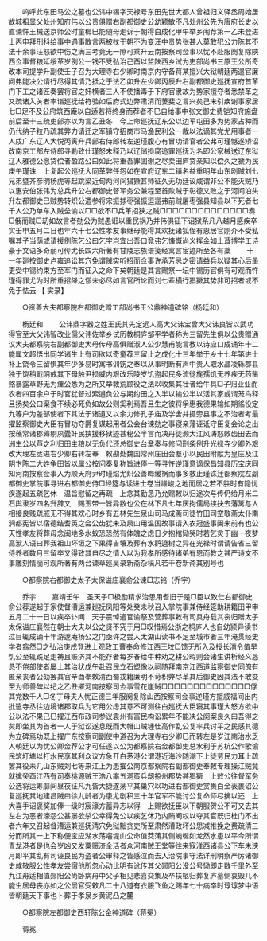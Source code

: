 <!-- { "loadSidebar": true } -->
　　呜呼此东田马公之墓也公讳中锡字天禄号东田先世大都人曾祖归义驿丞周始居故城祖显父处州知府伟以公贵俱赠右副都御史公幼颖敏不凡处州公先为唐府长史以直谏忤王械送京师公时童穉巳能随母走诉于朝得白成化甲午举乡闱荐第一乙未登进士丙申拜刑科给事中遇事敢言两被杖于朝不为变汪中贵势张甚人莫敢犯公力陈其不法十余事汪怒欲中伤之满三考竟无一隙可乘升云南按察司佥事以忧不赴服阕复除陜西佥事督粮延绥革岁例公一钱不受弘治己酉以监陜西乡试为吏部尚书三原王公所奇改本司提学升副使壬子召为大理寺右少卿时南京内守备蒋某擅兴大狱朝廷两遣官廉问弗能决公请行尽得其情乃抵之于法乙卯升左少卿丙辰升右副都御史廵抚宣府首革门下工之诸匠奏罢将官之奸横者三人不使播毒于下府官隶故为势家擅夺者悉禁革之又疏诸入关者率诣廵抚给符验如后府式边弊肃清而萋斐之言兴矣己未引疾谢事家居七□足不及公府筑西庵以自适若将终身而荐者不巳自给事中张文御史费铠知府施盘前后至十三疏吏部亦以为言乙丑冬　今上命廵抚辽东公以边军屯田多为势家占种而仍代纳子粒乃疏其弊力请迁之军镇守招商市马渔民利公一裁以法谪其党尤用事者一人戍广东辽人大悦丙寅升兵部右侍郎转左逆瑾腹心有冒功请官者公弗可瑾憾遂矫诏改南京工部左侍郎寻勒致仕瑾怒未释乃以辽储损腐追罪廵抚为名即公家械送辽东狱辽人雅德公愿贷偿者盈路公曰如此将重吾罪固谢之尽卖田庐贷亲知以偿久之褫为民庚午瑾诛　上复起公廵抚大同革弊任怨如在宣府辽东二镇名益重明年山东剧贼刘七兄弟暨齐彦明杨虎等起跳梁近甸两河间猖獗甚师征久无功廷议咸谓非公不能灭贼乃以惠安伯张伟为总兵升公右都御史督军务公兼程至首败贼于彰德又败之于河间泊头升左都御史巳贼势转炽公遣参将宋振捄枣强振逗遛弗前贼屠枣强县知县以下死者七千人公乃单车入贼垒谕以□□欲不□兵革招狭之贼□□□□□□□□□□□□□□奏□俄而贼□刧如故言者劾公为贼愚诳以重民祸乃并伟俱征下诏狱系凡八越月感疾卒实壬申五月二日也年六十七公性孝友事继母能得其欢抚诸狐侄有恩居官刚介不受私嘱其子当荫或请援例陈乞公曰乞字岂宜出吾口竟弗乞慷慨尚义挥金如土苴博学工诗豪于文语多奇丽可传尤长四六所著有甘陵志族谱笺经寓言宦迹所至各有藁 
　　十一年廵按御史卢雍追讼其穴免谓贼实听招而佥事许承芳忌之密请益兵以疑其心后虽更受中锡约束方至军门而征入之命下矣朝廷是其言赐祭一坛中锡历官俱有可观而忤瑾得罪尤为时所重招降之谬未必尽如言官所论而刘七辈横行猖獗其势非可招者或不免于怯云 
【 实录】 

　　○资善大夫都察院右都御史赠工部尚书王公鼎神道碑铭（杨廷和） 

　　杨廷和 
　　公讳鼎字器之姓王氏其先定远人高大父讳宝曾大父讳良皆以武功得官至大父讳智改业儒父讳佐举乡试历教桐庐邹平学者称为三留先生俱以公贵赠通议大夫都察院右副都御史大母传母高俱赠淑人公少慧甫能言教以诗应口成诵年十二能属文超悟出同学诸生上有司欲以奇童荐三留止之成化十三年举于乡十七年第进士补上饶令三留惧其年少多易时寓书训饬之奉以从事明断有声中贵人取水晶凌轹郡县独于饶稍戢阴戒其下母触尹损威内艰改乐陵岁饥盗起民多流徙旄孺饥无养疾无药胔赂暴露草野无为瘗公悉为之所又举救荒顾役之法以收集其壮者给牛具□子归业业而农者四百余户于时官犹督过索逋负公与期约田之入半以输公半以活其家或谓笼鸟释且扬矣公曰渠食不续必死负如故公则奚利焉吾且生之彼将孚惠我德果输如期徭役定九等户为差部使者下其法于诸道又以余力修孔子庙及学舍并摄旁县事之不治者考最擢监察御史大臣有冒功夺爵复谋起用者公会台谏劾之事寝亲藩诬诋守臣复会论之出按蘓常诸郡薅剔夙蠹奸民挟援移狱迹甚秘公半言而决丹徒濒大江风涛怒敕齿田去而洲生公以芦之利归田主粮以无负代还总御史台章奏与修问刑条例升光禄寺少卿外艰改大理左丞进右少卿右转左奉　敕勘处魏国常州庄田会羣小以民田附献为皇庄及江阴卞陈二大姓争田皆以属公按问奏复称旨进俸一等寻忤逆瑾意谪保昌知县历宝庆同知河南按察佥事入为顺天府尹时瑾焰尤炽公善晦缓祸而事多救止瑾诛迁都察院左副都御史掌院事寻进右都御史侍□经筵与读进士卷当雄峻之地而居之若不胜时有隐忧疾遂起五疏乞休　温旨慰留之再疏　上念其勤恳乃允赐敕以归途次与传仍给月米二石舆隶岁四名升辞又　赐玉带一皆异数也公在林下凡七年厌拘儒局挟抉去藩篱与人相接良贱疏戚无不得其欢心时乡有五林先生泉山司马成斋司徒竹田司空敬斋太仆南涧都宪皆以宿德结耆英之会公齿犹未及泉山用温国故事请入衣冠盛事闽未前有也公天性孝友将葬母念闽地多水蚁恐恐然有体魄之虑日夕抱棺恸哭时若乞灵于幽一夜梦高淑人语曰葬我祖山坏垣之下果得吉壤及葬有水鹳遶树之异在光禄时谓请告省三留侍养者数月三留卒又得致其自尽之情人以为我孝所感待诸弟有恩而教之甚严诗文不事雕刻情丽可观所著有两台谏草廵吴录新斋杂稿凡若干卷新斋其别号也 

　　○都察院右都御史太子太保谥庄襄俞公谏□志铭（乔宇） 

　　乔宇 
　　嘉靖壬午　圣天子□极励精求治思用耆旧于是□臣以致仕右都御史俞公荐遂起于家使督漕运兼廵抚凤阳等处癸未秋召入掌院事兼侍经筵助耕籍田甲申五月二十一日以疾卒讣闻　天子震悼遣官谕祭及营葬事敕有司具舟载其丧归赠太子太保谥庄襄然在朝士大夫以公之贤不究于用□叹惜焉公浙之桐庐人也自幼颕异读书过目辄成诵十年游邃庵杨公之门亟许之尝入太湖山读书不足至城市者三年淹贯经史学者翕然□之弘治庚戌登进士观政工曹奉命修江西王坟□馈无所入及授长清令值旱饥公至辄跣足走祷且赈济其不能存者每岁春给牛种劝之耕公暇则会诸生讲析经义恳恳不倦部使者屡上其治状戊午赴召民立石塑像以祠随拜南京江西道监察御史同僚有匿亲丧者公劾罢其官辛酉奉敕清西蜀戎籍廉明不苛积弊尽革其后御史因其法不敢变至为师善碑以纪之乙丑擢河南按察司佥事雪花崖贼□□□□□□□□□□□□□□俘其党数千人□冬丁母夫人忧正德三年服阕复除山西按察司佥事逆瑾方擅威福间出内批遣寺丞往边境诸郡取兵为它用公虑其意不可测往白廵抚大臣寝其事瑾大怒方欲中公以法不果己巳擢江西布政司参议袁州有富民构讼累年不能决公阕案良久曰吾得之矣即坐其为首者一人于狱讼遂息既而大帽山贼锺仕高作乱公复率兵讨平之民感其德为立碑焉功既上擢广东按察司副使中道召为大理寺右少卿巳而转左是岁江南治水乏人朝廷以为忧公卿佥荐公才可任遂以公为都察院右佥都御史总水利于苏杭公作歌谕民筑圩塘以扜水民享其利众议方急开白茅港公谓港近海沙随潮下上徒劳民力耳上疏罢其役未几山东贼刘七等来江上为患擢公南京都察院右副都御史奉敕专理操江贼竟就擒癸酉江西有司奏桃源贼王浩八率五洞蛮兵刼掠州郡势甚猖獗　上敕公往督军务公选将运筹靡间昼夜征凡九皆大捷遂荡平其巢穴以功进右都御史赏赉白金表裹诏公复廵抚其地建昌贼曰徐九龄者为患尤剧积三十年官军不能讨公复命师尽擒以还　上大喜手诏褒奖加俸一级时宸濠方蓄异志以得　上赐欲抚臣以下朝服贺公不可又去其左右为恶者濠怨公甚屡欲杀公幸得免公以疾乞休乃内贿阉权以夺其官既归杜门不出者六年又召起督漕运兼廵抚清穴免狱黜贪吏所至肃然漕政坏公思减推挽之费疏清三分而所其一上下称便宝应湖水荡囓堤山公命值茭蒲其侧蜿蜒如龙然水患以平今所谓青龙港者是也会岁凶又发粟赈济全活者众河南贼王堂等往来寇淮西诸县公下车未浃月即平其乱有司诬良民为盗者公审释之皆感泣而去入治院事守法详刑明察严厉诸御史咸敬服公性孝友尝宿他所忽心动比明有讹传其父郧阳公没公号恸即走数千里外至九江舟适相值郧阳公尚卧病舟中父子相见悲喜交集及卒扶柩归葬复庐墓侧哀毁几不能生居母丧亦如之公居官受敕凡二十八道有衣服飞鱼之赐年七十病卒时谆谆梦中语皆朝廷天下事也卜葬于孝泉乡黄泥凸之麓 

　　○都察院左都御史西轩陈公金神道碑（蒋冕） 

　　蒋冕 
